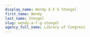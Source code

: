 ```yaml
---
display_name: Wendy A F G Stengel
first_name: Wendy
last_name: Stengel
slug: wendy-a-f-g-stengel
agency_full_name: Library of Congress
---
```

